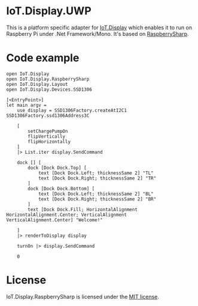# IoT.Display.UWP
This is a platform specific adapter for [IoT.Display](https://github.com/serhiiz/IoT.Display) which enables it to run on Raspberry Pi under .Net Framework/Mono. It's based on [RaspberrySharp](https://github.com/JTrotta/RaspberrySharp).

# Code example
```F#
open IoT.Display
open IoT.Display.RaspberrySharp
open IoT.Display.Layout
open IoT.Display.Devices.SSD1306

[<EntryPoint>]
let main argv =
    use display = SSD1306Factory.createAtI2C1 SSD1306Factory.ssd1306Address3C

    [
        setChargePumpOn 
        flipVertically 
        flipHorizontally 
    ] 
    |> List.iter display.SendCommand

	dock [] [
		dock [Dock Dock.Top] [
			text [Dock Dock.Left; thicknessSame 2] "TL"
			text [Dock Dock.Right; thicknessSame 2] "TR"
		]
		dock [Dock Dock.Bottom] [
			text [Dock Dock.Left; thicknessSame 2] "BL"
			text [Dock Dock.Right; thicknessSame 2] "BR"
		]
		text [Dock Dock.Fill; HorizontalAlignment HorizontalAlignment.Center; VerticalAlignment VerticalAlignment.Center] "Welcome!"
		
	]
	|> renderToDisplay display
	
	turnOn |> display.SendCommand
	
	0
```

# License
IoT.Display.RaspberrySharp is licensed under the [MIT license](LICENSE).

